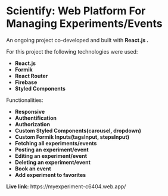 # Scientify: Web Platform For Managing Experiments/Events
<p> An ongoing project co-developed and built with <strong> React.js .</strong></p>
<p>For this project the following technologies were used:</p>
<ul>
  <li><strong>React.js</strong></li>
  <li><strong>Formik</strong></li>
   <li><strong>React Router</strong></li>
   <li><strong>Firebase</strong></li>
  <li><strong>Styled Components</strong></li>
 </ul>
 <p>Functionalities:</p>
<ul>
  <li><strong>Responsive</strong></li>
  <li><strong>Authentification</strong></li>
  <li><strong>Authorization</strong></li>
  <li><strong>Custom Styled Components(carousel, dropdown)</strong></li>
  <li><strong>Custom Formik Inputs(tagsInput, stepsInput)</strong></li>
  <li><strong>Fetching all experiments/events</strong></li>
  <li><strong>Posting an experiment/event</strong></li>
  <li><strong>Editing an experiment/event</strong></li>
  <li><strong>Deleting an experiment/event</strong></li>
  <li><strong>Book an event</strong></li>
  <li><strong>Add experiment to favorites</strong></li>
</ul>
<p><strong>Live link:</strong>  https://myexperiment-c6404.web.app/</p>

